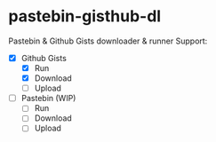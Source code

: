 # pastebin-gisthub-dl
Pastebin &amp; Github Gists downloader &amp; runner
Support:
 - [x] Github Gists
   - [x] Run
   - [x] Download
   - [ ] Upload
   
 - [ ] Pastebin (WIP)
   - [ ] Run
   - [ ] Download
   - [ ] Upload
